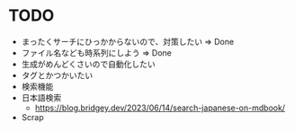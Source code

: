 # TODO
- まったくサーチにひっかからないので、対策したい => Done
- ファイル名なども時系列にしよう => Done
- 生成がめんどくさいので自動化したい
- タグとかつかいたい
- 検索機能
- 日本語検索
  - https://blog.bridgey.dev/2023/06/14/search-japanese-on-mdbook/
- Scrap 
